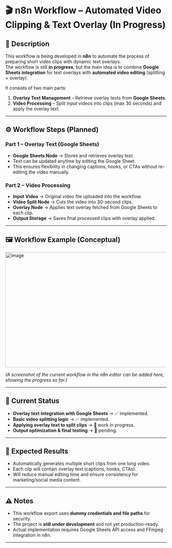 # 🎬 n8n Workflow – Automated Video Clipping & Text Overlay (In Progress)

## 📝 Description
This workflow is being developed in **n8n** to automate the process of preparing short video clips with dynamic text overlays.  
The workflow is still **in progress**, but the main idea is to combine **Google Sheets integration** for text overlays with **automated video editing** (splitting + overlay).  

It consists of two main parts:

1. **Overlay Text Management** – Retrieve overlay texts from **Google Sheets**.  
2. **Video Processing** – Split input videos into clips (max 30 seconds) and apply the overlay text.  

---

## ⚙️ Workflow Steps (Planned)

### Part 1 – Overlay Text (Google Sheets)
- **Google Sheets Node** → Stores and retrieves overlay text.  
- Text can be updated anytime by editing the Google Sheet.  
- This ensures flexibility in changing captions, hooks, or CTAs without re-editing the video manually.  

### Part 2 – Video Processing
- **Input Video** → Original video file uploaded into the workflow.  
- **Video Split Node** → Cuts the video into 30-second clips.  
- **Overlay Node** → Applies text overlay fetched from Google Sheets to each clip.  
- **Output Storage** → Saves final processed clips with overlay applied.  

---

## 🖼️ Workflow Example (Conceptual)
<img width="2066" height="359" alt="image" src="https://github.com/user-attachments/assets/b6930271-7751-450b-905d-89ad0fb1d3e0" />


*(A screenshot of the current workflow in the n8n editor can be added here, showing the progress so far.)*  

---

## 🚀 Current Status
- **Overlay text integration with Google Sheets** → ✅ implemented.  
- **Basic video splitting logic** → ✅ implemented.  
- **Applying overlay text to split clips** → 🚧 work in progress.  
- **Output optimization & final testing** → 🚧 pending.  

---

## 🎯 Expected Results
- Automatically generates multiple short clips from one long video.  
- Each clip will contain overlay text (captions, hooks, CTAs).  
- Will reduce manual editing time and ensure consistency for marketing/social media content.  

---

## ⚠️ Notes
- This workflow export uses **dummy credentials and file paths** for security.  
- The project is **still under development** and not yet production-ready.  
- Actual implementation requires Google Sheets API access and FFmpeg integration in n8n.  

---
